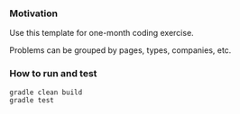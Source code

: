 ### Motivation ###

Use this template for one-month coding exercise.

Problems can be grouped by pages, types, companies, etc.

### How to run and test ###

```
gradle clean build
gradle test
```
